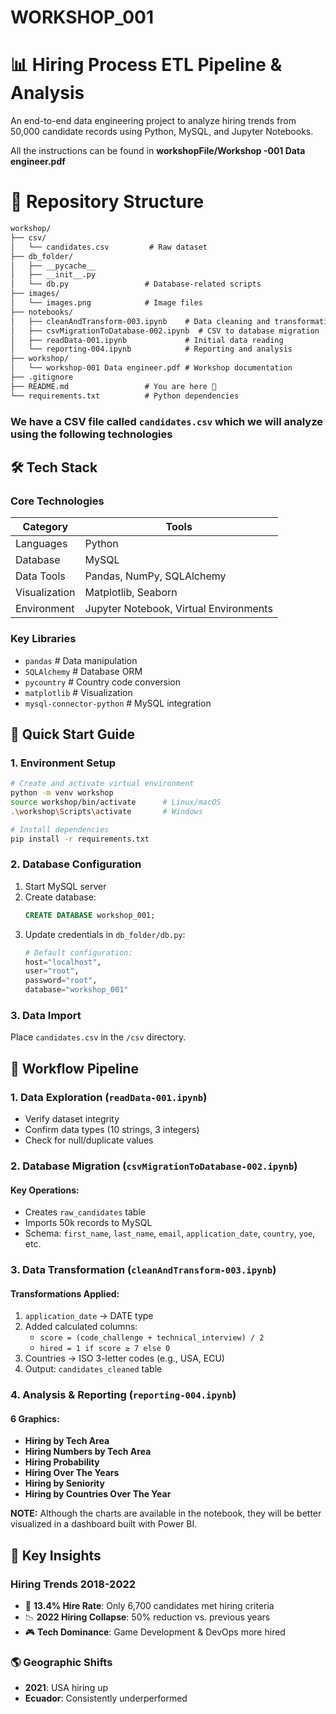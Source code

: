 # WORKSHOP_001

# 📊 Hiring Process ETL Pipeline & Analysis
An end-to-end data engineering project to analyze hiring trends from 50,000 candidate records using Python, MySQL, and Jupyter Notebooks.

All the instructions can be found in **workshopFile/Workshop -001 Data engineer.pdf**

# 📂 Repository Structure
```markdown
workshop/
├── csv/
│   └── candidates.csv         # Raw dataset
├── db_folder/
│   ├── __pycache__
│   ├── __init__.py
│   └── db.py                 # Database-related scripts
├── images/
│   └── images.png            # Image files
├── notebooks/
│   ├── cleanAndTransform-003.ipynb    # Data cleaning and transformation
│   ├── csvMigrationToDatabase-002.ipynb  # CSV to database migration
│   ├── readData-001.ipynb             # Initial data reading
│   └── reporting-004.ipynb            # Reporting and analysis
├── workshop/
│   └── workshop-001 Data engineer.pdf # Workshop documentation
├── .gitignore
├── README.md                 # You are here 📍
└── requirements.txt          # Python dependencies
```

### We have a CSV file called `candidates.csv` which we will analyze using the following technologies

## 🛠️ Tech Stack
### Core Technologies
| Category       | Tools                  |
|----------------|------------------------|
| Languages      | Python                |
| Database       | MySQL                 |
| Data Tools     | Pandas, NumPy, SQLAlchemy |
| Visualization  | Matplotlib, Seaborn   |
| Environment    | Jupyter Notebook, Virtual Environments |

### Key Libraries
- `pandas`          # Data manipulation
- `SQLAlchemy`      # Database ORM
- `pycountry`       # Country code conversion
- `matplotlib`      # Visualization
- `mysql-connector-python`  # MySQL integration

## 🚀 Quick Start Guide
### 1. Environment Setup
```bash
# Create and activate virtual environment
python -m venv workshop
source workshop/bin/activate      # Linux/macOS
.\workshop\Scripts\activate       # Windows

# Install dependencies
pip install -r requirements.txt
```

### 2. Database Configuration
1. Start MySQL server
2. Create database:
   ```sql
   CREATE DATABASE workshop_001;
   ```
3. Update credentials in `db_folder/db.py`:
   ```python
   # Default configuration:
   host="localhost",
   user="root",
   password="root",
   database="workshop_001"
   ```

### 3. Data Import
Place `candidates.csv` in the `/csv` directory.

## 🔄 Workflow Pipeline
### 1. Data Exploration (`readData-001.ipynb`)
- Verify dataset integrity
- Confirm data types (10 strings, 3 integers)
- Check for null/duplicate values

### 2. Database Migration (`csvMigrationToDatabase-002.ipynb`)
#### Key Operations:
- Creates `raw_candidates` table
- Imports 50k records to MySQL
- Schema: `first_name`, `last_name`, `email`, `application_date`, `country`, `yoe`, etc.

### 3. Data Transformation (`cleanAndTransform-003.ipynb`)
#### Transformations Applied:
1. `application_date` → DATE type
2. Added calculated columns:
   - `score = (code_challenge + technical_interview) / 2`
   - `hired = 1 if score ≥ 7 else 0`
3. Countries → ISO 3-letter codes (e.g., USA, ECU)
4. Output: `candidates_cleaned` table

### 4. Analysis & Reporting (`reporting-004.ipynb`)
#### 6 Graphics:
- **Hiring by Tech Area**
- **Hiring Numbers by Tech Area**
- **Hiring Probability**
- **Hiring Over The Years**
- **Hiring by Seniority**
- **Hiring by Countries Over The Year**

**NOTE:** Although the charts are available in the notebook, they will be better visualized in a dashboard built with Power BI.

## 🔑 Key Insights
### Hiring Trends 2018-2022
- 🎯 **13.4% Hire Rate**: Only 6,700 candidates met hiring criteria
- 📉 **2022 Hiring Collapse**: 50% reduction vs. previous years
- 🎮 **Tech Dominance**: Game Development & DevOps more hired

### 🌎 Geographic Shifts
- **2021**: USA hiring up
- **Ecuador**: Consistently underperformed
